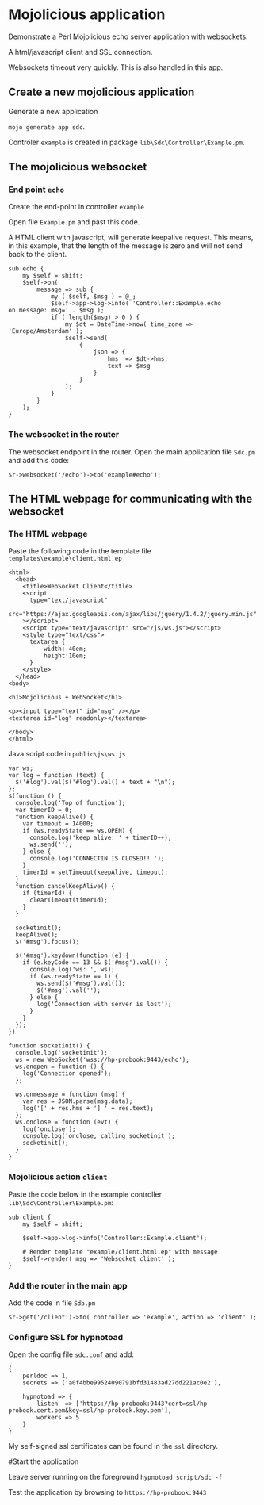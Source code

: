 #  Mojolicious application

Demonstrate a Perl Mojolicious echo server application with websockets. 

A html/javascript client and SSL connection. 

Websockets timeout very quickly. This is also handled in this app.

## Create a new mojolicious application

Generate a new application 

`mojo generate app sdc`.

Controler `example` is created in package `lib\Sdc\Controller\Example.pm`.

## The mojolicious websocket 

### End point `echo`
Create the end-point in controller `example` 

Open file `Example.pm` and past this code.

A HTML client with javascript, will generate keepalive request. This means, in this example, that the length of 
the message is zero and will not send back to the client.

```
sub echo {
    my $self = shift;
    $self->on(
        message => sub {
            my ( $self, $msg ) = @_;
            $self->app->log->info( 'Controller::Example.echo on.message: msg=' . $msg );
            if ( length($msg) > 0 ) {
                my $dt = DateTime->now( time_zone => 'Europe/Amsterdam' );
                $self->send(
                    {
                        json => {
                            hms  => $dt->hms,
                            text => $msg
                        }
                    }
                );
            }
        }
    );
}
```

### The websocket in the router

The websocket endpoint in the router. Open the main application file `Sdc.pm`  and add this code:

```
$r->websocket('/echo')->to('example#echo');
```


## The HTML webpage for communicating with the websocket 

### The HTML webpage

Paste the following code in the template file `templates\example\client.html.ep`

```
<html>
  <head>
    <title>WebSocket Client</title>
    <script
      type="text/javascript"
      src="https://ajax.googleapis.com/ajax/libs/jquery/1.4.2/jquery.min.js"
    ></script>
    <script type="text/javascript" src="/js/ws.js"></script>
    <style type="text/css">
      textarea {
          width: 40em;
          height:10em;
      }
    </style>
  </head>
<body>

<h1>Mojolicious + WebSocket</h1>

<p><input type="text" id="msg" /></p>
<textarea id="log" readonly></textarea>

</body>
</html>
```

Java script code in `public\js\ws.js`

```
var ws;
var log = function (text) {
  $('#log').val($('#log').val() + text + "\n");
};
$(function () {
  console.log('Top of function');
  var timerID = 0;
  function keepAlive() {
    var timeout = 14000;
    if (ws.readyState == ws.OPEN) {
      console.log('keep alive: ' + timerID++);
      ws.send('');
    } else {
      console.log('CONNECTIN IS CLOSED!! ');
    }
    timerId = setTimeout(keepAlive, timeout);
  }
  function cancelKeepAlive() {
    if (timerId) {
      clearTimeout(timerId);
    }
  }

  socketinit();
  keepAlive();
  $('#msg').focus();

  $('#msg').keydown(function (e) {
    if (e.keyCode == 13 && $('#msg').val()) {
      console.log('ws: ', ws);
      if (ws.readyState == 1) {
        ws.send($('#msg').val());
        $('#msg').val('');
      } else {
        log('Connection with server is lost');
      }
    }
  });
})

function socketinit() {
  console.log('socketinit');
  ws = new WebSocket('wss://hp-probook:9443/echo');
  ws.onopen = function () {
    log('Connection opened');
  };

  ws.onmessage = function (msg) {
    var res = JSON.parse(msg.data);
    log('[' + res.hms + '] ' + res.text);
  };
  ws.onclose = function (evt) {
    log('onclose');
    console.log('onclose, calling socketinit');
    socketinit();
  }
}
```


### Mojolicious action `client`

Paste the code below in the example controller `lib\Sdc\Controller\Example.pm`:

```
sub client {
    my $self = shift;

    $self->app->log->info('Controller::Example.client');

    # Render template "example/client.html.ep" with message
    $self->render( msg => 'Websocket client' );
}
```

### Add the router in the main app

Add the code in file `Sdb.pm`

```
$r->get('/client')->to( controller => 'example', action => 'client' );
```

### Configure SSL for hypnotoad

Open the config file `sdc.conf` and add:

```
{
	perldoc => 1,
	secrets => ['a0f4bbe99524090791bfd31483ad27dd221ac0e2'],

	hypnotoad => {
    	listen  => ['https://hp-probook:9443?cert=ssl/hp-probook.cert.pem&key=ssl/hp-probook.key.pem'],
    	workers => 5
  	}
}
```

My self-signed ssl certificates can be found in the `ssl` directory.

#Start the application

Leave server running on the foreground `hypnotoad script/sdc -f`

Test the application by browsing to `https://hp-probook:9443`